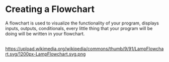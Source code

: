 # Creating a Flowchart

A flowchart is used to visualize the functionality of your program, displays inputs, outputs, conditionals, every little thing that your program will be doing will be written in your flowchart. <br> <br>

https://upload.wikimedia.org/wikipedia/commons/thumb/9/91/LampFlowchart.svg/1200px-LampFlowchart.svg.png

